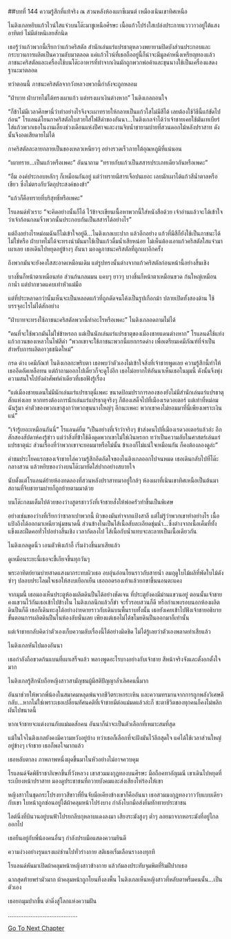 ##บทที่ 144 ความรู้สึกที่แท้จริง
ณ สวนหลังห้องเผาซีเมนต์ เหมืองเนินเขาทิศเหนือ


ไนติงเกลหยิบแก้วไวน์ใสแจ๋วบนโต๊ะมาชูเหนือศีรษะ เนื้อแก้วโปร่งใสเปล่งประกายแวววาวอยู่ใต้แสงอาทิตย์ ไม่มีตำหนิเลยสักนิด


เธอรู้ว่าแก้วพวกนี้เรียกว่าแก้วคริสตัล สำนักเล่นแร่แปรธาตุหลวงพยายามปิดบังส่วนประกอบและกระบวนการผลิตเป็นความลับมาตลอด แค่แก้วไวน์ที่เธอถืออยู่นี้ก็น่าจะมีมูลค่าหนึ่งเหรียญทองแล้ว ภาชนะคริสตัลและเครื่องใช้บนโต๊ะอาหารที่ทำจากเงินมักถูกพวกพ่อค้าและขุนนางใช้เป็นเครื่องแสดงฐานะมาตลอด


ทว่าตอนนี้ ภาชนะคริสตัลจากวังหลวงพวกนี้กำลังจะถูกหลอม


“ฝ่าบาท ฝ่าบาทไม่ได้ทรงเผาแก้ว แต่ทรงเผาเงินต่างหาก” ไนติงเกลถอนใจ


“ก็ข้าไม่มีเวลาศึกษานี่ว่าทำอย่างไรจึงจะเผาทรายให้กลายเป็นแก้วใสไม่มีสีได้ เลยต้องใช้วิธีนี้แก้ขัดไปก่อน” โรแลนด์โยนกาคริสตัลใบสวยใส่ไฟสีดำของอันนา...ไนติงเกลจำได้ว่าเจ้าชายเคยใช้มันเทเบียร์ใส่แก้วพวกเธอในงานเลี้ยงช่วงเดือนแห่งปีศาจและงานจิบน้ำชายามบ่ายที่สวนดอกไม้หลังปราสาท ดังนั้นจึงอดเสียดายไม่ได้


กาคริสตัลละลายกลายเป็นของเหลวเหนียวๆ อย่างรวดเร็วภายใต้อุณหภูมิที่แน่นอน


“เผาทราย...เป็นแก้วหรือเพคะ” อันนาถาม “ทรายกับแก้วเป็นสสารประเภทเดียวกันหรือเพคะ”


“อืม องค์ประกอบหลักๆ ก็เหมือนกันอยู่ แต่ว่าทรายมีสารเจือปนเยอะ เลยมักเผาได้แก้วสีน้ำตาลหรือเขียว ซึ่งไม่ตรงกับวัตถุประสงค์ของข้า”


“แก้วก็คือทรายที่บริสุทธิ์หรือเพคะ”


โรแลนด์หัวเราะ “จะคิดอย่างนั้นก็ได้ ไว้ข้าจะเขียนเนื้อหาพวกนี้ใส่หนังสือด้วย เจ้าอ่านแล้วจะได้เข้าใจว่าเจ้าก้อนกลมจิ๋วพวกนั้นประกอบกันเป็นสสารได้อย่างไร”


แต่ถึงอย่างไรหม่อมฉันก็ไม่เข้าใจอยู่ดี...ไนติงเกลเบะปาก แล้วอีกอย่าง แก้วที่มีสีก็ยังใช้เป็นภาชนะได้ไม่ใช่หรือ ฝ่าบาทไม่ได้จะทรงนำมันมาใช้เป็นแก้วดื่มน้ำเสียหน่อย ไม่เห็นต้องเอาแก้วคริสตัลใสแจ๋วมาเผาเลย เธอเดินไปหยุดอยู่ข้างๆ อันนา มองดูภาชนะคริสตัลที่ถูกเผาอีกครั้ง


ถึงพวกมันจะยังคงใสสะอาดเหมือนเดิม แต่รูปทรงนั้นต่างจากแก้วคริสตัลก่อนหน้านี้อย่างสิ้นเชิง


บางชิ้นก็หน้าตาเหมือนท่อ ส่วนก้นกลมมน แคบๆ ยาวๆ บางชิ้นก็หน้าตาเหมือนขวด ก้นใหญ่เหมือนกาน้ำ แต่ปากขวดแคบเท่าหัวแม่มือ


แต่ที่ประหลาดกว่านั้นเห็นจะเป็นหลอดแก้วที่ถูกดัดจนโค้งเป็นรูปเกือกม้า ปลายเปิดทั้งสองด้าน ใช้บรรจุอะไรไม่ได้สักอย่าง


“ฝ่าบาทจะทรงใช้ภาชนะคริสตัลพวกนี้ทำอะไรหรือเพคะ” ไนติงเกลอดถามไม่ได้


“คนที่จะใช้พวกมันไม่ใช่ข้าหรอก แต่เป็นนักเล่นแร่แปรธาตุของเมืองชายแดนต่างหาก” โรแลนด์ใช้แท่งแก้วกวนของเหลวในไฟสีดำ “พวกเขาจะใช้ภาชนะพวกนี้แยกกรดด่าง เพื่อเตรียมเคมีภัณฑ์ที่จำเป็นสำหรับการผลิตอาวุธชนิดใหม่”


กรด ด่าง เคมีภัณฑ์ ไนติงเกลกะพริบตา เธอพบว่าตัวเองไม่เข้าใจสิ่งที่เจ้าชายพูดเลย ความรู้สึกนี้ทำให้เธออึดอัดเหลือทน แต่ถ้าถามออกไปเดี๋ยวก็จะดูโง่อีก เธอไม่อยากให้อันนาเห็นเธอในมุมนี้ ดังนั้นจึงพุ่งความสนใจไปยังคำศัพท์คำเดียวที่เธอฟังรู้เรื่อง


“แต่เมืองชายแดนไม่มีนักเล่นแร่แปรธาตุนี่เพคะ ขนาดป้อมปราการลองซองยังไม่มีสำนักเล่นแร่แปรธาตุสักแห่งเลย หากทรงต้องการนักเล่นแร่แปรธาตุจริงๆ ก็ต้องเสด็จไปที่เมืองเรดวอเตอร์ แต่เท่าที่หม่อมฉันรู้มา ค่าตัวของพวกเขาสูงกว่าพวกขุนนางใหญ่ๆ อีกนะเพคะ พวกเขาคงไม่ยอมมาที่นี่เพียงเพราะเงินแน่”


“เจ้ารู้เยอะเหมือนกันนี่” โรแลนด์ยิ้ม “เป็นอย่างที่เจ้าว่าจริงๆ ข้าส่งคนไปที่เมืองเรดวอเตอร์แล้วล่ะ อีกสักสองสัปดาห์คงรู้ข่าว แต่ว่าสิ่งที่ข้าใช้ดึงดูดพวกเขาไม่ใช่เงินหรอก ทว่าเป็นความลับในศาสตร์เล่นแร่แปรธาตุน่ะ ส่วนเรื่องที่ว่าพวกเขาจะยอมมาหรือไม่นั้น ข้าเองก็ไม่แน่ใจเหมือนกัน ก็คงต้องลองดูล่ะ”


คำชมประโยคแรกของเจ้าชายไล่ความรู้สึกอึดอัดใจของไนติงเกลออกไปจนหมด เธอเดินกลับไปที่โต๊ะกลางสวน แล้วหยิบของว่างบนโต๊ะมายัดใส่ปากอย่างสบายใจ


นับตั้งแต่โรแลนด์ย้ายห้องทดลองที่สวนหลังปราสาทมาอยู่ใกล้ๆ ห้องเผาที่เนินเขาทิศเหนือเป็นต้นมา สถานที่จิบชายามบ่ายก็ถูกย้ายตามมาด้วย


บนโต๊ะกลมเต็มไปด้วยของว่างสูตรชาววังที่เจ้าชายสั่งให้พ่อครัวทำขึ้นเป็นพิเศษ


อย่างเช่นของว่างที่เรียกว่าซาลาเปาพวกนี้ ผิวของมันทำจากแป้งสาลี แต่ไม่รู้ว่าพวกเขาทำอย่างไร เนื้อแป้งถึงได้ออกมาเหนียวนุ่มขนาดนี้ ส่วนข้างในเป็นไส้เนื้อสับละเอียดชุ่มน้ำ...ซึ่งต่างจากเนื้อเค็มที่ทั้งแข็งและฝืดคอทั่วไปอย่างสิ้นเชิง เวลากัดลงไป ไส้เนื้อกับน้ำแทบจะละลายเป็นเนื้อเดียวกัน


ไนติงเกลดูดนิ้ว เอนตัวพิงเก้าอี้ เริ่มง่วงขึ้นมาเสียแล้ว


ดูเหมือนระยะนี้เธอจะขี้เกียจขึ้นทุกวันๆ


พระอาทิตย์ยามบ่ายสาดแสงมากระทบผิวเธอ อบอุ่นอ่อนโยนราวกับสายน้ำ ลมฤดูใบไม้ผลิที่พัดใบไม้ดังซ่าๆ ปลอบประโลมใจเธอให้สงบเยือกเย็น เธอถอดรองเท้าแล้วยกขาขึ้นนอนตะแคง


จากมุมนี้ เธอมองเห็นประตูห้องผลิตดินปืนได้อย่างชัดเจน ที่ประตูยังคงมีม่านแขวนอยู่ ตอนนั้นเจ้าชายคงแขวนไว้กันเธอเข้าไปข้างใน ไนติงเกลนึกแล้วก็ขำ จะรั้วรอบสวนก็ดี หรือกำแพงรอบนอกห้องผลิตดินปืนก็ดี เธอก็เดินทะลุได้อย่างง่ายดายราวกับเดินบนพื้นราบทั้งนั้น เธอยังเคยเข้าไปฟังเจ้าชายอธิบายขั้นตอนการผลิตดินปืนในห้องลับนั่นเลย เพียงแต่เธอไม่ได้ขโมยดินปืนออกมาก็เท่านั้น


แต่เจ้าชายกลับคิดว่าตัวเองเก็บความลับเรื่องนี้ได้อย่างมิดชิด ไม่ได้รู้เลยว่าตัวเองพลาดท่าเสียแล้ว


ไนติงเกลหันไปมองอันนา


เธอกำลังถือขวดก้นแบนที่เผาเสร็จแล้ว พลางพูดอะไรบางอย่างกับเจ้าชาย สีหน้าจริงจังและตั้งอกตั้งใจมาก


ไนติงเกลรู้สึกนับถือหญิงสาวสามัญชนผู้มีสติปัญญาล้ำเลิศคนนี้มาก


อันนาช่วยให้พวกพี่น้องในสมาคมหลุดพ้นจากชีวิตระหกระเหิน และความทรมานจากการถูกพลังวิเศษตีกลับ...หากไม่ใช่เพราะเธอเปลี่ยนทัศนคติที่เจ้าชายมีต่อแม่มดแล้วล่ะก็ ชะตาชีวิตของทุกคนก็คงไม่พลิกผันไปขนาดนี้


หากเจ้าชายจะแต่งงานกับแม่มดสักคน อันนาก็น่าจะเป็นตัวเลือกที่เหมาะสมที่สุด


แม้ในใจไนติงเกลยังคงมีความหวังอยู่บ้าง ทว่าเธอก็เลือกที่จะฝังมันไว้ลึกสุดใจ แค่ได้ใช้เวลาส่วนใหญ่อยู่ข้างๆ เจ้าชาย เธอก็พอใจมากแล้ว


เธอหลับตาลง ภาพภาพหนึ่งผุดขึ้นมาในหัวอย่างไม่อาจควบคุม


โรแลนด์จัดพิธีราชาภิเษกขึ้นที่วังหลวง เขาสวมมงกุฎทองบนศีรษะ มือถือคทาอัญมณี เขาเดินไปหยุดที่ระเบียงหน้าปราสาท มองดูประชาชนที่ถวายบังคมและส่งเสียงโห่ร้องให้เขา


หญิงสาวในชุดกระโปรงยาวสีขาวที่ยืนจับมือเคียงข้างเขาก็คืออันนา เธอสวมมงกุฎทองวาววับแบบเดียวกับเขา ใบหน้าถูกซ่อนอยู่ใต้ผ้าคลุมหน้าโปร่งบาง กำลังโบกมือส่งยิ้มทักทายประชาชน


ไลต์นิ่งที่บินวนอยู่บนฟ้าโปรยกลีบกุหลาบแดงลงมา เสียงระฆังสูงๆ ต่ำๆ ลอยมาจากหอระฆังที่อยู่ไกลออกไป


เธอยืนอยู่กับพี่น้องคนอื่นๆ กำลังปรบมือแสดงความยินดี


ความง่วงอย่างรุนแรงแผ่ซ่านไปทั่วร่างกาย สติเธอเริ่มเลือนรางลงทุกที


โรแลนด์หันมาเปิดผ้าคลุมหน้าหญิงสาวข้างกาย แล้วก้มลงประทับจุมพิตที่ริมฝีปากเธอ


ฉากสุดท้ายพร่ามัวมาก ผ้าคลุมหน้าถูกโยนทิ้งลงพื้น ไนติงเกลเห็นหญิงสาวที่หลับตาพริ้มคนนั้น...เป็นตัวเอง


เธอยกมุมปากขึ้น ดำดิ่งสู่โลกแห่งความฝัน


........................................


[Go To Next Chapter]( ./57.md)